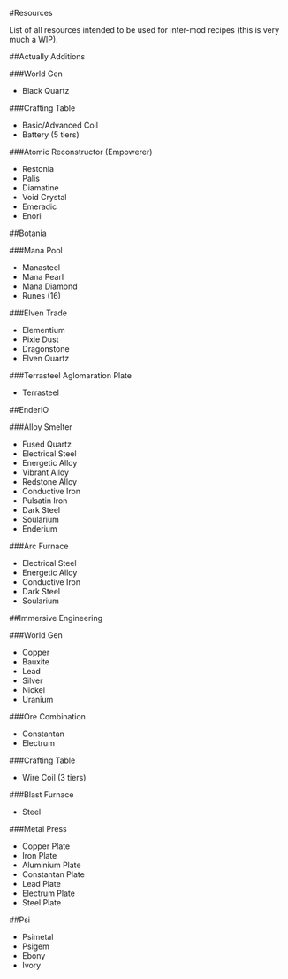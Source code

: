 #Resources

List of all resources intended to be used for inter-mod recipes (this is very much a WIP).

##Actually Additions

###World Gen
- Black Quartz

###Crafting Table
- Basic/Advanced Coil
- Battery (5 tiers)

###Atomic Reconstructor (Empowerer)
- Restonia
- Palis
- Diamatine
- Void Crystal
- Emeradic
- Enori

##Botania

###Mana Pool
- Manasteel
- Mana Pearl
- Mana Diamond
- Runes (16)

###Elven Trade
- Elementium
- Pixie Dust
- Dragonstone
- Elven Quartz

###Terrasteel Aglomaration Plate
- Terrasteel

##EnderIO

###Alloy Smelter
- Fused Quartz
- Electrical Steel
- Energetic Alloy
- Vibrant Alloy
- Redstone Alloy
- Conductive Iron
- Pulsatin Iron
- Dark Steel
- Soularium
- Enderium

###Arc Furnace
- Electrical Steel
- Energetic Alloy
- Conductive Iron
- Dark Steel
- Soularium

##Immersive Engineering

###World Gen
- Copper
- Bauxite
- Lead
- Silver
- Nickel
- Uranium

###Ore Combination
- Constantan
- Electrum

###Crafting Table
- Wire Coil (3 tiers)

###Blast Furnace
- Steel

###Metal Press
- Copper Plate
- Iron Plate
- Aluminium Plate
- Constantan Plate
- Lead Plate
- Electrum Plate
- Steel Plate

##Psi
- Psimetal
- Psigem
- Ebony
- Ivory

